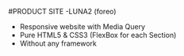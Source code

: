 #PRODUCT SITE -LUNA2 (foreo)
- Responsive website with Media Query
- Pure HTML5 & CSS3 (FlexBox for each Section)
- Without any framework
